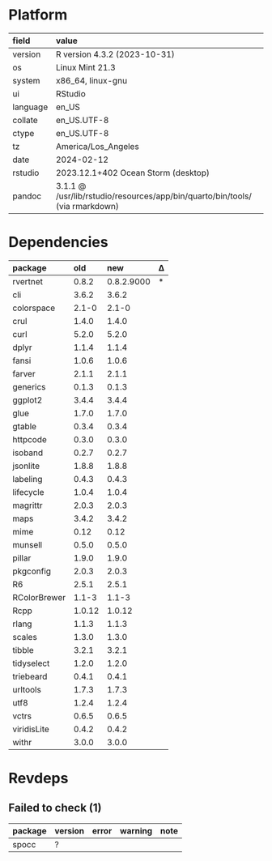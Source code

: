 # Platform

|field    |value                                                                        |
|:--------|:----------------------------------------------------------------------------|
|version  |R version 4.3.2 (2023-10-31)                                                 |
|os       |Linux Mint 21.3                                                              |
|system   |x86_64, linux-gnu                                                            |
|ui       |RStudio                                                                      |
|language |en_US                                                                        |
|collate  |en_US.UTF-8                                                                  |
|ctype    |en_US.UTF-8                                                                  |
|tz       |America/Los_Angeles                                                          |
|date     |2024-02-12                                                                   |
|rstudio  |2023.12.1+402 Ocean Storm (desktop)                                          |
|pandoc   |3.1.1 @ /usr/lib/rstudio/resources/app/bin/quarto/bin/tools/ (via rmarkdown) |

# Dependencies

|package      |old    |new        |Δ  |
|:------------|:------|:----------|:--|
|rvertnet     |0.8.2  |0.8.2.9000 |*  |
|cli          |3.6.2  |3.6.2      |   |
|colorspace   |2.1-0  |2.1-0      |   |
|crul         |1.4.0  |1.4.0      |   |
|curl         |5.2.0  |5.2.0      |   |
|dplyr        |1.1.4  |1.1.4      |   |
|fansi        |1.0.6  |1.0.6      |   |
|farver       |2.1.1  |2.1.1      |   |
|generics     |0.1.3  |0.1.3      |   |
|ggplot2      |3.4.4  |3.4.4      |   |
|glue         |1.7.0  |1.7.0      |   |
|gtable       |0.3.4  |0.3.4      |   |
|httpcode     |0.3.0  |0.3.0      |   |
|isoband      |0.2.7  |0.2.7      |   |
|jsonlite     |1.8.8  |1.8.8      |   |
|labeling     |0.4.3  |0.4.3      |   |
|lifecycle    |1.0.4  |1.0.4      |   |
|magrittr     |2.0.3  |2.0.3      |   |
|maps         |3.4.2  |3.4.2      |   |
|mime         |0.12   |0.12       |   |
|munsell      |0.5.0  |0.5.0      |   |
|pillar       |1.9.0  |1.9.0      |   |
|pkgconfig    |2.0.3  |2.0.3      |   |
|R6           |2.5.1  |2.5.1      |   |
|RColorBrewer |1.1-3  |1.1-3      |   |
|Rcpp         |1.0.12 |1.0.12     |   |
|rlang        |1.1.3  |1.1.3      |   |
|scales       |1.3.0  |1.3.0      |   |
|tibble       |3.2.1  |3.2.1      |   |
|tidyselect   |1.2.0  |1.2.0      |   |
|triebeard    |0.4.1  |0.4.1      |   |
|urltools     |1.7.3  |1.7.3      |   |
|utf8         |1.2.4  |1.2.4      |   |
|vctrs        |0.6.5  |0.6.5      |   |
|viridisLite  |0.4.2  |0.4.2      |   |
|withr        |3.0.0  |3.0.0      |   |

# Revdeps

## Failed to check (1)

|package |version |error |warning |note |
|:-------|:-------|:-----|:-------|:----|
|spocc   |?       |      |        |     |

